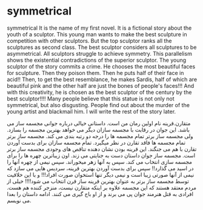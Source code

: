# symmetrical

symmetrical
It is the name of my first novel.
It is a fictional story about the youth of a sculptor.
This young man wants to make the best sculpture in competition with other sculptors.
But the top sculptor ranks all the sculptures as second class.
The best sculptor considers all sculptures to be asymmetrical.
All sculptors struggle to achieve symmetry.
This parallelism shows the existential contradictions of the superior sculptor.
The young sculptor of the story commits a crime.
He chooses the most beautiful faces for sculpture.
Then they poison them.
Then he puts half of their face in acid!!
Then, to get the best resemblance, he makes Sardis, half of which are beautiful pink and the other half are just the bones of people's faces!!!
And with this creativity, he is chosen as the best sculptor of the century by the best sculptor!!!!
Many people believe that this statue is not only not symmetrical, but also disgusting.
People find out about the murder of the young artist and blackmail him.
I will write the rest of the story later.


متقارن.قرینه
نام اولین رمان من است.
داستانی خیالی درباره جوانی مجسمه ساز می باشد.
این جوان در رقابت با مجسمه سازان دیگر می خواهد بهترین مجسمه را بسازد. 
ولی مجسمه ساز برتر تمام مجسمه ها را درجه دو رتبه بندی می کند.
مجسمه ساز برتر تمام مجسمه ها فاقد تقارن در نظر میگیرد.
تمام مجسمه سازان برای بدست آوردن تقارن با هم می جنگند.
این قرینه بودن نشان دهنده تناقص های وجودی مجسمه ساز برتر است.
مجسمه ساز جوان داستان دست به جنایتی می زند.
اون زیباترین چهره ها را برای مجسمه سازی انتخاب می کند.
سپس به آنها زهر میخوراند.
سپس نیمی از چهره آنها را در اسید می گذارد!! 
سپس برای بدست آوردن بهترین قرینه، سردیس هایی می سازد که نیمی از آنها صورتی زیبا است و نیمی دیگر تنها استخوان صورت افراد!!!
و با این خلاقیت توسط مجسمه ساز برتر به عنوان بهترین قرینه ساز قرن انتخاب می شود!!!!
خیلی از مردم معتقد هستند که این مجسمه علاوه بر اینکه متقارن نیست، منزجر کننده هم هست.
افرادی به قتل هنرمند جوان پی می برند و از او باج گیری می کنند.
ادامه داستان را بعدا می نویسم.
